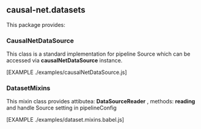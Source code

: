 ## causal-net.datasets 
This package provides:

### CausalNetDataSource

This class is a standard implementation for pipeline Source which can be accessed via **causalNetDataSource** instance.

[EXAMPLE ./examples/causalNetDataSource.js]

### DatasetMixins

This mixin class provides attibutea: **DataSourceReader** , methods: **reading** and handle Source setting in pipelineConfig

[EXAMPLE ./examples/dataset.mixins.babel.js]
